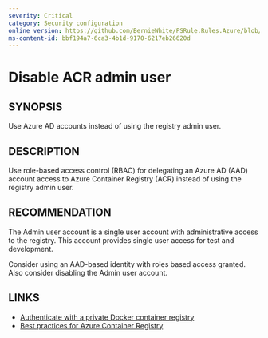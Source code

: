 ```yaml
---
severity: Critical
category: Security configuration
online version: https://github.com/BernieWhite/PSRule.Rules.Azure/blob/master/docs/rules/en/Azure.ACR.AdminUser.md
ms-content-id: bbf194a7-6ca3-4b1d-9170-6217eb26620d
---
```


# Disable ACR admin user

## SYNOPSIS

Use Azure AD accounts instead of using the registry admin user.

## DESCRIPTION

Use role-based access control (RBAC) for delegating an Azure AD (AAD) account access to Azure Container Registry (ACR) instead of using the registry admin user.

## RECOMMENDATION

The Admin user account is a single user account with administrative access to the registry.
This account provides single user access for test and development.

Consider using an AAD-based identity with roles based access granted.
Also consider disabling the Admin user account.

## LINKS

- [Authenticate with a private Docker container registry](https://docs.microsoft.com/en-us/azure/container-registry/container-registry-authentication)
- [Best practices for Azure Container Registry](https://docs.microsoft.com/en-us/azure/container-registry/container-registry-best-practices#authentication)
